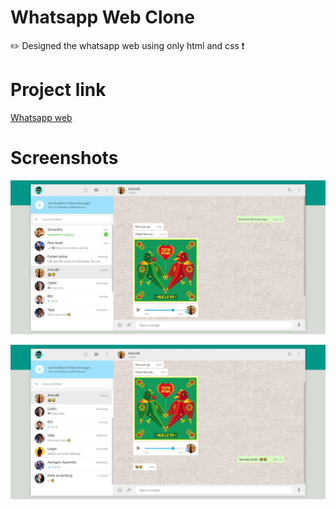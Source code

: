 # Whatsapp Web Clone

 ✏️ Designed the whatsapp web using only html and css ❗

# Project link

<a href="https://mithesh14.github.io/Whatsapp-web-clone/">Whatsapp web</a>

# Screenshots 

![screenshots](https://github.com/Mithesh14/Whatsapp-web-clone/blob/main/images/image1.jpg)

![screenshots](https://github.com/Mithesh14/Whatsapp-web-clone/blob/main/images/image2.jpg)
